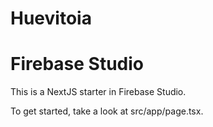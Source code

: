 # Huevitoia
# Firebase Studio

This is a NextJS starter in Firebase Studio.

To get started, take a look at src/app/page.tsx.
